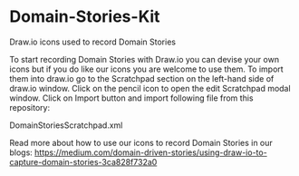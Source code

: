 # Domain-Stories-Kit
Draw.io icons used to record Domain Stories



To start recording Domain Stories with Draw.io you can devise your own icons but if you do like our icons you are welcome to use them. To import them into draw.io go to the Scratchpad section on the left-hand side of draw.io window. Click on the pencil icon to open the edit Scratchpad modal window. Click on Import button and import following file from this repository:

DomainStoriesScratchpad.xml

Read more about how to use our icons to record Domain Stories in our blogs:
https://medium.com/domain-driven-stories/using-draw-io-to-capture-domain-stories-3ca828f732a0

